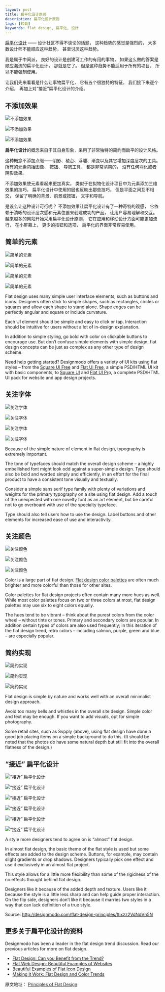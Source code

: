 ```yaml
---
layout: post
title: 扁平化设计原则
description: 扁平化设计原则
tags: [转载]
keywords: flat design, 扁平化, 设计
---
```


[扁平化设计](http://designmodo.com/flat-design/) —— 设计社区不得不谈论的话题， 这种趋势的感觉是强烈的， 大多数设计师不能顺应这种趋势， 甚至讨厌这种趋势。

我是属于中间派， 良好的设计是创建可工作的有用的事物， 如果这么做的答案是顺应潮流的扁平化设计， 那就是它了。 但是这种趋势不能适用于所有的项目， 所以不能强制使用。

让我们先来看看是什么让事物扁平化， 它有五个很独特的特征， 我们接下来逐个介绍， 再加上对“接近”扁平化设计的介绍。

## 不添加效果

![不添加效果](/assets/post-images/no-added-effect-1.jpg)

![不添加效果](/assets/post-images/no-added-effect-2.jpg)

![不添加效果](/assets/post-images/no-added-effect-3.jpg)

**扁平化设计**的概念来自于其自身形象，采用了非常独特的简约而扁平的设计风格。

这种概念不添加点缀——阴影、棱台、浮雕、渐变以及其它增加深度层次的工具。 所有的元素包括图像、 按钮、 导航工具， 都是非常清爽的， 没有任何羽化或者阴影效果。

不添加效果使元素看起来更加真实， 类似于在拟物化设计项目中为元素添加三维效果的技巧， 扁平化设计中使用的层也反映出那些技巧， 但是平面之间互不相交， 保留了明确的背景、前景或按钮， 文字和导航。

是设么让这种设计可行呢？ 不添加效果让扁平化设计有了一种奇特的观感， 它依赖于清晰的设计层次感和元素位置来创建成功的产品， 让用户容易理解和交互。 越来越多的网站开始采用扁平化设计原则， 它在应用和移动设计方面可能更加流行， 在小屏幕上， 更少的按钮和选项， 扁平化的界面非常容易使用。

## 简单的元素

![简单的元素](/assets/post-images/simple-element-1.jpg)

![简单的元素](/assets/post-images/simple-element-2.jpg)

![简单的元素](/assets/post-images/simple-element-3.jpg)

![简单的元素](/assets/post-images/simple-element-4.jpg)

Flat design uses many simple user interface elements, such as buttons and icons. Designers often stick to simple shapes, such as rectangles, circles or squares and allow each shape to stand alone. Shape edges can be perfectly angular and square or include curvature.

Each UI element should be simple and easy to click or tap. Interaction should be intuitive for users without a lot of in-design explanation.

In addition to simple styling, go bold with color on clickable buttons to encourage use. But don’t confuse simple elements with simple design, flat design concepts can be just as complex as any other type of design scheme.

Need help getting started? Designmodo offers a variety of UI kits using flat styles – from the [Square UI Free](http://designmodo.com/square-free/) and [Flat UI Free](http://designmodo.com/flat-free/), a simple PSD/HTML UI kit with basic components, to [Square UI](http://designmodo.com/square/) and [Flat UI Pr](http://designmodo.com/flat/)o, a complete PSD/HTML UI pack for website and app design projects.

## 关注字体

![关注字体](/assets/post-images/focus-on-typography-1.jpg)

![关注字体](/assets/post-images/focus-on-typography-2.jpg)

![关注字体](/assets/post-images/focus-on-typography-3.jpg)

![关注字体](/assets/post-images/focus-on-typography-4.jpg)

Because of the simple nature of element in flat design, typography is extremely important.

The tone of typefaces should match the overall design scheme – a highly embellished font might look odd against a super-simple design. Type should also be bold and worded simply and efficiently, in an effort for the final product to have a consistent tone visually and textually.

Consider a simple sans serif type family with plenty of variations and weights for the primary typography on a site using flat design. Add a touch of the unexpected with one novelty font as an art element, but be careful not to go overboard with use of the specialty typeface.

Type should also tell users how to use the design. Label buttons and other elements for increased ease of use and interactivity.

## 关注颜色

![关注颜色](/assets/post-images/focus-on-color-1.jpg)

![关注颜色](/assets/post-images/focus-on-color-2.jpg)

![关注颜色](/assets/post-images/focus-on-color-3.jpg)

Color is a large part of flat design. [Flat design color palettes](http://designmodo.com/flat-design-colors/) are often much brighter and more colorful than those for other sites.

Color palettes for flat design projects often contain many more hues as well. While most color palettes focus on two or three colors at most, flat design palettes may use six to eight colors equally.

The hues tend to be vibrant – think about the purest colors from the color wheel – without tints or tones. Primary and secondary colors are popular. In addition certain types of colors are also used frequently; in this iteration of the flat design trend, retro colors – including salmon, purple, green and blue – are especially popular.

## 简约实现

![简约实现](/assets/post-images/minimalist-approach-1.jpg)

![简约实现](/assets/post-images/minimalist-approach-2.jpg)

![简约实现](/assets/post-images/minimalist-approach-3.jpg)

Flat design is simple by nature and works well with an overall minimalist design approach.

Avoid too many bells and whistles in the overall site design. Simple color and text may be enough. If you want to add visuals, opt for simple photography.

Some retail sites, such as Svpply (above), using flat design have done a good job placing items on a simple background to do this. (It should be noted that the photos do have some natural depth but still fit into the overall flatness of the design.)

## “接近” 扁平化设计

![“接近” 扁平化设计](/assets/post-images/almost-flat-design-1.jpg)

![“接近” 扁平化设计](/assets/post-images/almost-flat-design-2.jpg)

![“接近” 扁平化设计](/assets/post-images/almost-flat-design-3.jpg)

![“接近” 扁平化设计](/assets/post-images/almost-flat-design-4.jpg)

![“接近” 扁平化设计](/assets/post-images/almost-flat-design-5.jpg)

![“接近” 扁平化设计](/assets/post-images/almost-flat-design-6.jpg)

A style more designers tend to agree on is “almost” flat design.

In almost flat design, the basic theme of the flat style is used but some effects are added to the design scheme. Buttons, for example, may contain slight gradients or drop shadows. Designers typically pick one effect and use it exclusively in an almost flat project.

This style allows for a little more flexibility than some of the rigidness of the no effects thought behind flat design.

Designers like it because of the added depth and texture. Users like it because the style is a little less sharp and can help guide proper interaction. On the flip side, designers don’t like it because it marries two styles in a way that can lack definition of a true style.


Source: http://designmodo.com/flat-design-principles/#ixzz2VdNdVn5N

## 更多关于扁平化设计的资料

Designmodo has been a leader in the flat design trend discussion. Read our previous articles for more on flat design.

- [Flat Design: Can you Benefit from the Trend?](http://designmodo.com/flat-design)
- [Flat Web Design: Beautiful Examples of Websites](http://designmodo.com/flat-design-examples/)
- [Beautiful Examples of Flat Icon Design](http://designmodo.com/flat-icons-examples/)
- [Making it Work: Flat Design and Color Trends](http://designmodo.com/flat-design-colors/)

原文地址： [Principles of Flat Design](http://designmodo.com/flat-design-principles/)
